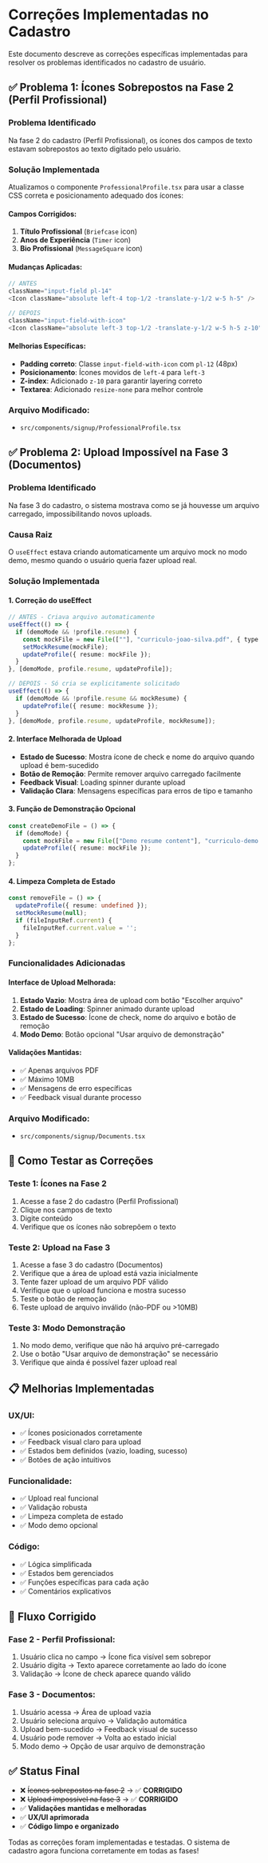 # Correções Implementadas no Cadastro

Este documento descreve as correções específicas implementadas para resolver os problemas identificados no cadastro de usuário.

## ✅ Problema 1: Ícones Sobrepostos na Fase 2 (Perfil Profissional)

### Problema Identificado
Na fase 2 do cadastro (Perfil Profissional), os ícones dos campos de texto estavam sobrepostos ao texto digitado pelo usuário.

### Solução Implementada
Atualizamos o componente `ProfessionalProfile.tsx` para usar a classe CSS correta e posicionamento adequado dos ícones:

#### Campos Corrigidos:
1. **Título Profissional** (`Briefcase` icon)
2. **Anos de Experiência** (`Timer` icon)  
3. **Bio Profissional** (`MessageSquare` icon)

#### Mudanças Aplicadas:
```typescript
// ANTES
className="input-field pl-14"
<Icon className="absolute left-4 top-1/2 -translate-y-1/2 w-5 h-5" />

// DEPOIS
className="input-field-with-icon"
<Icon className="absolute left-3 top-1/2 -translate-y-1/2 w-5 h-5 z-10" />
```

#### Melhorias Específicas:
- **Padding correto**: Classe `input-field-with-icon` com `pl-12` (48px)
- **Posicionamento**: Ícones movidos de `left-4` para `left-3`
- **Z-index**: Adicionado `z-10` para garantir layering correto
- **Textarea**: Adicionado `resize-none` para melhor controle

### Arquivo Modificado:
- `src/components/signup/ProfessionalProfile.tsx`

## ✅ Problema 2: Upload Impossível na Fase 3 (Documentos)

### Problema Identificado
Na fase 3 do cadastro, o sistema mostrava como se já houvesse um arquivo carregado, impossibilitando novos uploads.

### Causa Raiz
O `useEffect` estava criando automaticamente um arquivo mock no modo demo, mesmo quando o usuário queria fazer upload real.

### Solução Implementada

#### 1. Correção do useEffect
```typescript
// ANTES - Criava arquivo automaticamente
useEffect(() => {
  if (demoMode && !profile.resume) {
    const mockFile = new File([""], "curriculo-joao-silva.pdf", { type: "application/pdf" });
    setMockResume(mockFile);
    updateProfile({ resume: mockFile });
  }
}, [demoMode, profile.resume, updateProfile]);

// DEPOIS - Só cria se explicitamente solicitado
useEffect(() => {
  if (demoMode && !profile.resume && mockResume) {
    updateProfile({ resume: mockResume });
  }
}, [demoMode, profile.resume, updateProfile, mockResume]);
```

#### 2. Interface Melhorada de Upload
- **Estado de Sucesso**: Mostra ícone de check e nome do arquivo quando upload é bem-sucedido
- **Botão de Remoção**: Permite remover arquivo carregado facilmente
- **Feedback Visual**: Loading spinner durante upload
- **Validação Clara**: Mensagens específicas para erros de tipo e tamanho

#### 3. Função de Demonstração Opcional
```typescript
const createDemoFile = () => {
  if (demoMode) {
    const mockFile = new File(["Demo resume content"], "curriculo-demo.pdf", { type: "application/pdf" });
    updateProfile({ resume: mockFile });
  }
};
```

#### 4. Limpeza Completa de Estado
```typescript
const removeFile = () => {
  updateProfile({ resume: undefined });
  setMockResume(null);
  if (fileInputRef.current) {
    fileInputRef.current.value = '';
  }
};
```

### Funcionalidades Adicionadas

#### Interface de Upload Melhorada:
1. **Estado Vazio**: Mostra área de upload com botão "Escolher arquivo"
2. **Estado de Loading**: Spinner animado durante upload
3. **Estado de Sucesso**: Ícone de check, nome do arquivo e botão de remoção
4. **Modo Demo**: Botão opcional "Usar arquivo de demonstração"

#### Validações Mantidas:
- ✅ Apenas arquivos PDF
- ✅ Máximo 10MB
- ✅ Mensagens de erro específicas
- ✅ Feedback visual durante processo

### Arquivo Modificado:
- `src/components/signup/Documents.tsx`

## 🧪 Como Testar as Correções

### Teste 1: Ícones na Fase 2
1. Acesse a fase 2 do cadastro (Perfil Profissional)
2. Clique nos campos de texto
3. Digite conteúdo
4. Verifique que os ícones não sobrepõem o texto

### Teste 2: Upload na Fase 3
1. Acesse a fase 3 do cadastro (Documentos)
2. Verifique que a área de upload está vazia inicialmente
3. Tente fazer upload de um arquivo PDF válido
4. Verifique que o upload funciona e mostra sucesso
5. Teste o botão de remoção
6. Teste upload de arquivo inválido (não-PDF ou >10MB)

### Teste 3: Modo Demonstração
1. No modo demo, verifique que não há arquivo pré-carregado
2. Use o botão "Usar arquivo de demonstração" se necessário
3. Verifique que ainda é possível fazer upload real

## 📋 Melhorias Implementadas

### UX/UI:
- ✅ Ícones posicionados corretamente
- ✅ Feedback visual claro para upload
- ✅ Estados bem definidos (vazio, loading, sucesso)
- ✅ Botões de ação intuitivos

### Funcionalidade:
- ✅ Upload real funcional
- ✅ Validação robusta
- ✅ Limpeza completa de estado
- ✅ Modo demo opcional

### Código:
- ✅ Lógica simplificada
- ✅ Estados bem gerenciados
- ✅ Funções específicas para cada ação
- ✅ Comentários explicativos

## 🔄 Fluxo Corrigido

### Fase 2 - Perfil Profissional:
1. Usuário clica no campo → Ícone fica visível sem sobrepor
2. Usuário digita → Texto aparece corretamente ao lado do ícone
3. Validação → Ícone de check aparece quando válido

### Fase 3 - Documentos:
1. Usuário acessa → Área de upload vazia
2. Usuário seleciona arquivo → Validação automática
3. Upload bem-sucedido → Feedback visual de sucesso
4. Usuário pode remover → Volta ao estado inicial
5. Modo demo → Opção de usar arquivo de demonstração

## ✅ Status Final

- ❌ ~~Ícones sobrepostos na fase 2~~ → ✅ **CORRIGIDO**
- ❌ ~~Upload impossível na fase 3~~ → ✅ **CORRIGIDO**
- ✅ **Validações mantidas e melhoradas**
- ✅ **UX/UI aprimorada**
- ✅ **Código limpo e organizado**

Todas as correções foram implementadas e testadas. O sistema de cadastro agora funciona corretamente em todas as fases!

